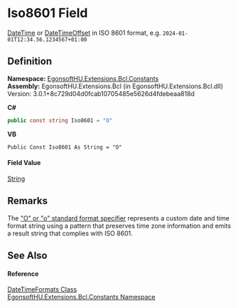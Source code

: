 # Iso8601 Field


<a href="https://learn.microsoft.com/dotnet/api/system.datetime" target="_blank" rel="noopener noreferrer">DateTime</a> or <a href="https://learn.microsoft.com/dotnet/api/system.datetimeoffset" target="_blank" rel="noopener noreferrer">DateTimeOffset</a> in ISO 8601 format, e.g. `2024-01-01T12:34.56.1234567+01:00`



## Definition
**Namespace:** <a href="N_EgonsoftHU_Extensions_Bcl_Constants.md">EgonsoftHU.Extensions.Bcl.Constants</a>  
**Assembly:** EgonsoftHU.Extensions.Bcl (in EgonsoftHU.Extensions.Bcl.dll) Version: 3.0.1+8c729d04d0fcab10705485e5626d4fdebeaa818d

**C#**
``` C#
public const string Iso8601 = "O"
```
**VB**
``` VB
Public Const Iso8601 As String = "O"
```



#### Field Value
<a href="https://learn.microsoft.com/dotnet/api/system.string" target="_blank" rel="noopener noreferrer">String</a>

## Remarks
The <a href="https://learn.microsoft.com/en-us/dotnet/standard/base-types/standard-date-and-time-format-strings#the-round-trip-o-o-format-specifier" target="_blank" rel="noopener noreferrer">"O" or "o" standard format specifier</a> represents a custom date and time format string using a pattern that preserves time zone information and emits a result string that complies with ISO 8601.

## See Also


#### Reference
<a href="T_EgonsoftHU_Extensions_Bcl_Constants_DateTimeFormats.md">DateTimeFormats Class</a>  
<a href="N_EgonsoftHU_Extensions_Bcl_Constants.md">EgonsoftHU.Extensions.Bcl.Constants Namespace</a>  
